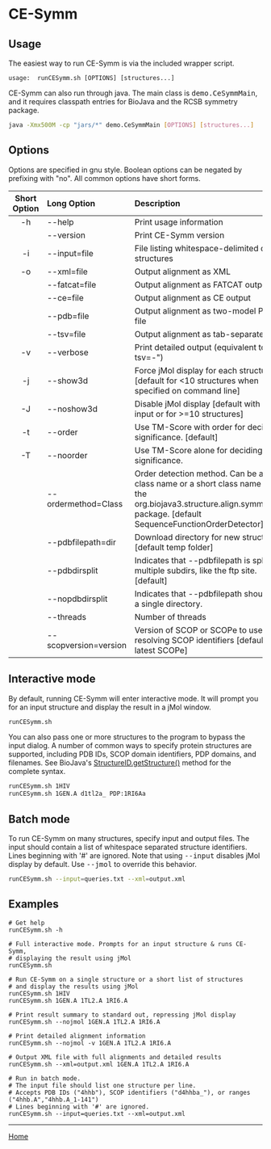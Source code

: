 CE-Symm
=======

Usage
-----

The easiest way to run CE-Symm is via the included wrapper script.

```
usage:  runCESymm.sh [OPTIONS] [structures...]
```

CE-Symm can also run through java. The main class is <tt>demo.CeSymmMain</tt>, and it requires classpath entries for BioJava and the RCSB symmetry package.

```bash
java -Xmx500M -cp "jars/*" demo.CeSymmMain [OPTIONS] [structures...]
```

Options
-------

Options are specified in gnu style. Boolean options can be negated by prefixing with "no".
All common options have short forms.

Short Option | Long Option | Description
:----------: | :---------- | :----------
-h  | --help            | Print usage information
    | --version         | Print CE-Symm version
-i  | --input=file      | File listing whitespace-delimited query structures
-o  | --xml=file        | Output alignment as XML
    | --fatcat=file     | Output alignment as FATCAT output
    | --ce=file         | Output alignment as CE output
    | --pdb=file        | Output alignment as two-model PDB file
    | --tsv=file        | Output alignment as tab-separated file
-v  | --verbose         | Print detailed output (equivalent to "--tsv=-")
-j  | --show3d          | Force jMol display for each structure [default for <10 structures when specified on command line]
-J  | --noshow3d        | Disable jMol display [default with --input or for >=10 structures]
-t  | --order           | Use TM-Score with order for deciding significance. [default]
-T  | --noorder         | Use TM-Score alone for deciding significance.
    | --ordermethod=Class   | Order detection method. Can be a full class name or a short class name from the org.biojava3.structure.align.symm.order package. [default SequenceFunctionOrderDetector]
    | --pdbfilepath=dir | Download directory for new structures [default temp folder]
    | --pdbdirsplit     | Indicates that --pdbfilepath is split into multiple subdirs, like the ftp site. [default]
    | --nopdbdirsplit   | Indicates that --pdbfilepath should be a single directory.
    | --threads         | Number of threads
    | --scopversion=version | Version of SCOP or SCOPe to use when resolving SCOP identifiers [defaults to latest SCOPe]

Interactive mode
----------------

By default, running CE-Symm will enter interactive mode. It will prompt you
for an input structure and display the result in a jMol window.

```bash
runCESymm.sh
```

You can also pass one or more structures to the program to bypass the input
dialog. A number of common ways to specify protein structures are supported,
including PDB IDs, SCOP domain identifiers, PDP domains, and filenames. See
BioJava's [StructureID.getStructure()](
http://www.biojava.org/docs/api/org/biojava3/structure/StructureIO.html#getStructure%28java.lang.String%29)
method for the complete syntax.

```bash
runCESymm.sh 1HIV
runCESymm.sh 1GEN.A d1tl2a_ PDP:1RI6Aa
```

Batch mode
----------

To run CE-Symm on many structures, specify input and output files. The input
should contain a list of whitespace separated structure identifiers. Lines
beginning with '#' are ignored. Note that using <tt>--input</tt> disables jMol
display by default. Use <tt>--jmol</tt> to override this behavior.

```bash
runCESymm.sh --input=queries.txt --xml=output.xml
```


Examples
--------

```
# Get help
runCESymm.sh -h

# Full interactive mode. Prompts for an input structure & runs CE-Symm,
# displaying the result using jMol
runCESymm.sh

# Run CE-Symm on a single structure or a short list of structures
# and display the results using jMol
runCESymm.sh 1HIV
runCESymm.sh 1GEN.A 1TL2.A 1RI6.A

# Print result summary to standard out, repressing jMol display
runCESymm.sh --nojmol 1GEN.A 1TL2.A 1RI6.A

# Print detailed alignment information
runCESymm.sh --nojmol -v 1GEN.A 1TL2.A 1RI6.A

# Output XML file with full alignments and detailed results
runCESymm.sh --xml=output.xml 1GEN.A 1TL2.A 1RI6.A

# Run in batch mode.
# The input file should list one structure per line.
# Accepts PDB IDs ("4hhb"), SCOP identifiers ("d4hhba_"), or ranges ("4hhb.A","4hhb.A_1-141")
# Lines beginning with '#' are ignored.
runCESymm.sh --input=queries.txt --xml=output.xml

```


--------------------
[Home](../README.md)